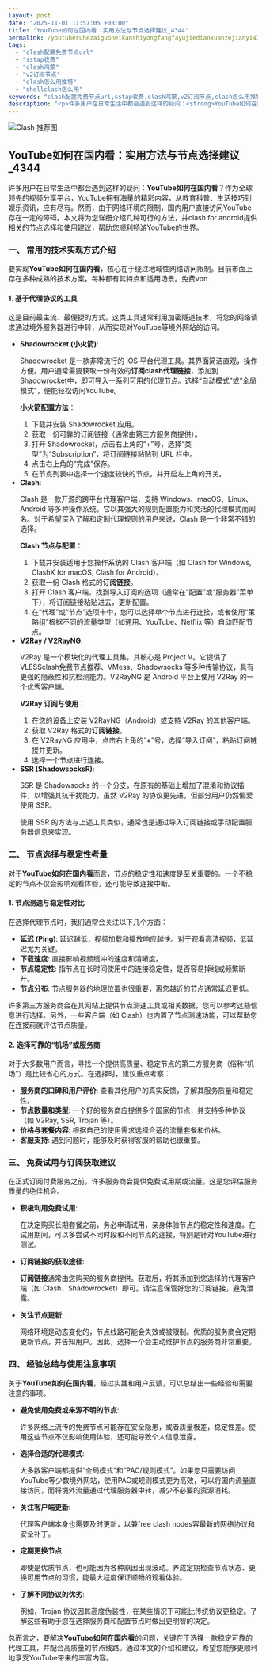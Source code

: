 ```yaml
---
layout: post
date: "2025-11-01 11:57:05 +08:00"
title: "YouTube如何在国内看：实用方法与节点选择建议_4344"
permalink: /youtuberuhezaiguoneikanshiyongfangfayujiedianxuanzejianyi4344/
tags:
  - "clash配置免费节点url"
  - "sstap收费"
  - "clash鸿蒙"
  - "v2订阅节点"
  - "clash怎么用推特"
  - "shellclash怎么用"
keywords: "clash配置免费节点url,sstap收费,clash鸿蒙,v2订阅节点,clash怎么用推特,shellclash怎么用"
description: "<p>许多用户在日常生活中都会遇到这样的疑问：<strong>YouTube如何在国内看</strong>？作为全球领先的视频分享平台，YouTube拥有海量的精彩内容，从教育科普、生活技巧到娱乐资讯，应有尽有。然而，由于网络环境的限制，国内用户直接访问YouTube存在一定的障碍。本文将为您详细介绍几种可行的方法，并clash for android提供相关的节点选择和使用建议，帮助您顺利畅游YouTube的世界。</p>"
---
```


![Clash 推荐图](https://clashjd.github.io/assets/img/机场节点推荐.png)

## YouTube如何在国内看：实用方法与节点选择建议_4344

<p>许多用户在日常生活中都会遇到这样的疑问：<strong>YouTube如何在国内看</strong>？作为全球领先的视频分享平台，YouTube拥有海量的精彩内容，从教育科普、生活技巧到娱乐资讯，应有尽有。然而，由于网络环境的限制，国内用户直接访问YouTube存在一定的障碍。本文将为您详细介绍几种可行的方法，并clash for android提供相关的节点选择和使用建议，帮助您顺利畅游YouTube的世界。</p>
<h3>一、 常用的技术实现方式介绍</h3>
<p>要实现<strong>YouTube如何在国内看</strong>，核心在于绕过地域性网络访问限制。目前市面上存在多种成熟的技术方案，每种都有其特点和适用场景。免费vpn</p>
<h4>1. 基于代理协议的工具</h4>
<p>这是目前最主流、最便捷的方式。这类工具通常利用加密隧道技术，将您的网络请求通过境外服务器进行中转，从而实现对YouTube等境外网站的访问。</p>
<ul>
<li><strong>Shadowrocket (小火箭)</strong>:
<p>Shadowrocket 是一款非常流行的 iOS 平台代理工具。其界面简洁直观，操作方便。用户通常需要获取一份有效的<strong>订阅clash代理链接</strong>，添加到Shadowrocket中，即可导入一系列可用的代理节点。选择“自动模式”或“全局模式”，便能轻松访问YouTube。</p>
<p><strong>小火箭配置方法</strong>：</p>
<ol>
<li>下载并安装 Shadowrocket 应用。</li>
<li>获取一份可靠的订阅链接（通常由第三方服务商提供）。</li>
<li>打开 Shadowrocket，点击右上角的“+”号，选择“类型”为“Subscription”，将订阅链接粘贴到 URL 栏中。</li>
<li>点击右上角的“完成”保存。</li>
<li>在节点列表中选择一个速度较快的节点，并开启左上角的开关。</li>
</ol>
</li>
<li><strong>Clash</strong>:
<p>Clash 是一款开源的跨平台代理客户端，支持 Windows、macOS、Linux、Android 等多种操作系统。它以其强大的规则配置能力和灵活的代理模式而闻名。对于希望深入了解和定制代理规则的用户来说，Clash 是一个非常不错的选择。</p>
<p><strong>Clash 节点与配置</strong>：</p>
<ol>
<li>下载并安装适用于您操作系统的 Clash 客户端（如 Clash for Windows, ClashX for macOS, Clash for Android）。</li>
<li>获取一份 Clash 格式的<strong>订阅链接</strong>。</li>
<li>打开 Clash 客户端，找到导入订阅的选项（通常在“配置”或“服务器”菜单下），将订阅链接粘贴进去，更新配置。</li>
<li>在“代理”或“节点”选项卡中，您可以选择单个节点进行连接，或者使用“策略组”根据不同的流量类型（如通用、YouTube、Netflix 等）自动匹配节点。</li>
</ol>
</li>
<li><strong>V2Ray / V2RayNG</strong>:
<p>V2Ray 是一个模块化的代理工具集，其核心是 Project V。它提供了 VLESSclash免费节点推荐、VMess、Shadowsocks 等多种传输协议，具有更强的隐蔽性和抗检测能力。V2RayNG 是 Android 平台上使用 V2Ray 的一个优秀客户端。</p>
<p><strong>V2Ray 订阅与使用</strong>：</p>
<ol>
<li>在您的设备上安装 V2RayNG（Android）或支持 V2Ray 的其他客户端。</li>
<li>获取 V2Ray 格式的<strong>订阅链接</strong>。</li>
<li>在 V2RayNG 应用中，点击右上角的“+”号，选择“导入订阅”，粘贴订阅链接并更新。</li>
<li>选择一个节点进行连接。</li>
</ol>
</li>
<li><strong>SSR (ShadowsocksR)</strong>:
<p>SSR 是 Shadowsocks 的一个分支，在原有的基础上增加了混淆和协议插件，以增强其抗干扰能力。虽然 V2Ray 的协议更先进，但部分用户仍然偏爱使用 SSR。</p>
<p>使用 SSR 的方法与上述工具类似，通常也是通过导入订阅链接或手动配置服务器信息来实现。</p>
</li>
</ul>
<h3>二、 节点选择与稳定性考量</h3>
<p>对于<strong>YouTube如何在国内看</strong>而言，节点的稳定性和速度是至关重要的。一个不稳定的节点不仅会影响观看体验，还可能导致连接中断。</p>
<h4>1. 节点测速与稳定性对比</h4>
<p>在选择代理节点时，我们通常会关注以下几个方面：</p>
<ul>
<li><strong>延迟 (Ping)</strong>: 延迟越低，视频加载和播放响应越快。对于观看高清视频，低延迟尤为关键。</li>
<li><strong>下载速度</strong>: 直接影响视频缓冲的速度和清晰度。</li>
<li><strong>节点稳定性</strong>: 指节点在长时间使用中的连接稳定性，是否容易掉线或频繁断开。</li>
<li><strong>节点分布</strong>: 节点服务器的地理位置也很重要，离您越近的节点通常延迟更低。</li>
</ul>
<p>许多第三方服务商会在其网站上提供节点测速工具或相关数据，您可以参考这些信息进行选择。另外，一些客户端（如 Clash）也内置了节点测速功能，可以帮助您在连接前就评估节点质量。</p>
<h4>2. 选择可靠的“机场”或服务商</h4>
<p>对于大多数用户而言，寻找一个提供高质量、稳定节点的第三方服务商（俗称“机场”）是比较省心的方式。在选择时，建议重点考察：</p>
<ul>
<li><strong>服务商的口碑和用户评价</strong>: 查看其他用户的真实反馈，了解其服务质量和稳定性。</li>
<li><strong>节点数量和类型</strong>: 一个好的服务商应提供多个国家的节点，并支持多种协议（如 V2Ray, SSR, Trojan 等）。</li>
<li><strong>价格与套餐内容</strong>: 根据自己的使用需求选择合适的流量套餐和价格。</li>
<li><strong>客服支持</strong>: 遇到问题时，能够及时获得客服的帮助也很重要。</li>
</ul>
<h3>三、 免费试用与订阅获取建议</h3>
<p>在正式订阅付费服务之前，许多服务商会提供免费试用期或流量。这是您评估服务质量的绝佳机会。</p>
<ul>
<li><strong>积极利用免费试用</strong>:
<p>在决定购买长期套餐之前，务必申请试用，亲身体验节点的稳定性和速度。在试用期间，可以多尝试不同时段和不同节点的连接，特别是针对YouTube进行测试。</p>
</li>
<li><strong>订阅链接的获取途径</strong>:
<p><strong>订阅链接</strong>通常由您购买的服务商提供。获取后，将其添加到您选择的代理客户端（如 Clash、Shadowrocket）即可。请注意保管好您的订阅链接，避免泄露。</p>
</li>
<li><strong>关注节点更新</strong>:
<p>网络环境是动态变化的，节点线路可能会失效或被限制。优质的服务商会定期更新节点，并告知用户。因此，选择一个会主动维护节点的服务商非常重要。</p>
</li>
</ul>
<h3>四、 经验总结与使用注意事项</h3>
<p>关于<strong>YouTube如何在国内看</strong>，经过实践和用户反馈，可以总结出一些经验和需要注意的事项。</p>
<ul>
<li><strong>避免使用免费或来源不明的节点</strong>:
<p>许多网络上流传的免费节点可能存在安全隐患，或者质量极差，稳定性差。使用这些节点不仅影响使用体验，还可能导致个人信息泄露。</p>
</li>
<li><strong>选择合适的代理模式</strong>:
<p>大多数客户端都提供“全局模式”和“PAC/规则模式”。如果您只需要访问YouTube等少数境外网站，使用PAC或规则模式更为高效，可以将国内流量直接访问，而将境外流量通过代理服务器中转，减少不必要的资源消耗。</p>
</li>
<li><strong>关注客户端更新</strong>:
<p>代理客户端本身也需要及时更新，以兼free clash nodes容最新的网络协议和安全补丁。</p>
</li>
<li><strong>定期更换节点</strong>:
<p>即使是优质节点，也可能因为各种原因出现波动。养成定期检查节点状态、更换可用节点的习惯，能最大程度保证顺畅的观看体验。</p>
</li>
<li><strong>了解不同协议的优劣</strong>:
<p>例如，Trojan 协议因其高度伪装性，在某些情况下可能比传统协议更稳定。了解这些有助于您在选择服务商和配置节点时做出更明智的决定。</p>
</li>
</ul>
<p>总而言之，要解决<strong>YouTube如何在国内看</strong>的问题，关键在于选择一款稳定可靠的代理工具，并配合高质量的节点线路。通过本文的介绍和建议，希望您能够更顺利地享受YouTube带来的丰富内容。</p>
